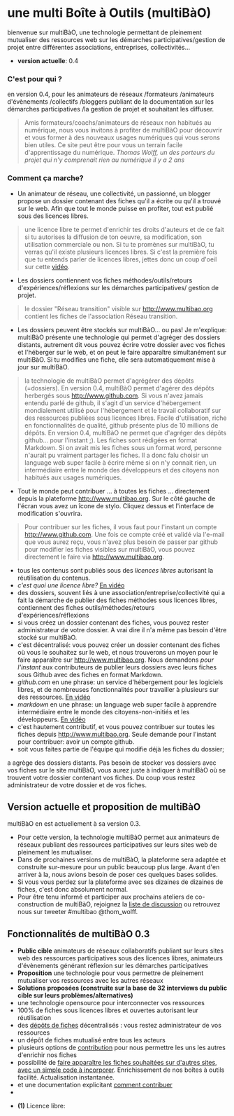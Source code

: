 # une multi Boîte à Outils (multiBàO)

bienvenue sur multiBàO, une technologie permettant de pleinement mutualiser des ressources web sur les démarches participatives/gestion de projet entre différentes associations, entreprises, collectivités...

* **version actuelle**: 0.4

### C'est pour qui ?

en version 0.4, pour les animateurs de réseaux /formateurs /animateurs d'évènements /collectifs /bloggers publiant de la documentation sur les démarches participatives /la gestion de projet et souhaitant les diffuser. 

> Amis formateurs/coachs/animateurs de réseaux non habitués au numérique, nous vous invitons à profiter de multiBàO pour découvrir et vous former à des nouveaux usages numériques qui vous serons bien utiles. Ce site peut être pour vous un terrain facile d'apprentissage du numérique. *Thomas Wolff, un des porteurs du projet qui n'y comprenait rien au numérique il y a 2 ans* 

### Comment ça marche?

* Un animateur de réseau, une collectivité, un passionné, un blogger propose un dossier contenant des fiches qu'il a écrite ou qu'il a trouvé sur le web. Afin que tout le monde puisse en profiter, tout est publié sous des licences libres. 

> une licence libre te permet d'enrichir tes droits d'auteurs et de ce fait si tu autorises la diffusion de ton oeuvre, sa modification, son utilisation commerciale ou non. Si tu te promènes sur multiBàO, tu verras qu'il existe plusieurs licences libres. Si c'est la première fois que tu entends parler de licences libres, jettes donc un coup d'oeil sur cette [vidéo](https://www.youtube.com/watch?v=R-mJE1w6zwU). 

* Les dossiers contiennent vos fiches méthodes/outils/retours d'expériences/réflexions sur les démarches participatives/ gestion de projet. 

> le dossier "Réseau transition" visible sur http://www.multibao.org contient les fiches de l'association Réseau transition. 

* Les dossiers peuvent être stockés sur multiBàO... ou pas! Je m'explique: multiBàO présente une technologie qui permet d'agréger des dossiers distants, autrement dit vous pouvez écrire votre dossier avec vos fiches et l'héberger sur le web, et on peut le faire apparaître simultanément sur multiBàO. Si tu modifies une fiche, elle sera automatiquement mise à jour sur multiBàO.

> la technologie de multiBàO permet d'agrégérer des dépôts (=dossiers).
> En version 0.4, multiBàO permet d'agérer des dépôts herbergés sous http://www.github.com. Si vous n'avez jamais entendu parlé de github, il s'agit d'un service d'hébergement mondialement utilisé pour l'hébergement et le travail collaboratif sur des ressources publiées sous licences libres. Facile d'utilisation, riche en fonctionnalités de qualité, github présente plus de 10 millions de dépôts. En version 0.4, multiBàO ne permet que d'agréger des dépôts github... pour l'instant ;). 
> Les fiches sont rédigées en format Markdown. Si on avait mis les fiches sous un format word, personne n'aurait pu vraiment partager les fiches. Il a donc falu choisir un language web super facile à écrire même si on n'y connait rien, un intermédiaire entre le monde des développeurs et des citoyens non habitués aux usages numériques.

* Tout le monde peut contribuer ... à toutes les fiches ... directement depuis la plateforme http://www.multibao.org. Sur le côté gauche de l'écran vous avez un îcone de stylo. Cliquez dessus et l'interface de modification s'ouvrira. 

> Pour contribuer sur les fiches, il vous faut pour l'instant un compte http://www.github.com. Une fois ce compte créé et validé via l'e-mail que vous aurez reçu, vous n'avez plus besoin de passer par github pour modifier les fiches visibles sur multiBàO, vous pouvez directement le faire via http://www.multibao.org.



* tous les contenus sont publiés sous des *licences libres* autorisant la réutilisation du contenus.
 * *c'est quoi une licence libre?* [En vidéo](#note)
* des dossiers, souvent liés à une association/entreprise/collectivité qui a fait la démarche de publier des fiches méthodes sous licences libres, contiennent des fiches outils/méthodes/retours d'expériences/réflexions
* si vous créez un dossier contenant des fiches, vous pouvez rester administrateur de votre dossier. A vrai dire il n'a même pas besoin d'être stocké sur multiBàO.
 * c'est décentralisé: vous pouvez créer un dossier contenant des fiches où vous le souhaitez sur le web, et nous trouverons un moyen pour le faire apparaître sur http://www.multibao.org. Nous demandons *pour l'instant* aux contributeurs de publier leurs dossiers avec leurs fiches sous Github avec des fiches en format Markdown.
  * *github.com*  en une phrase: un service d'hébergement pour les logiciels libres, et de nombreuses fonctionnalités pour travailler à plusieurs sur des ressources. [En vidéo](#note)
  * *markdown* en une phrase: un language web super facile à apprendre intermédiaire entre le monde des citoyens-non-initiés et les développeurs. [En vidéo](#note)
* c'est hautement contributif, et vous pouvez contribuer sur toutes les fiches depuis http://www.multibao.org. Seule demande pour l'instant pour contribuer: avoir un compte github. 
 * soit vous faites partie de l'équipe qui modifie déjà les fiches du dossier; 


a agrège des dossiers distants. Pas besoin de stocker vos dossiers avec vos fiches sur le site multiBàO, vous aurez juste à indiquer à multiBàO où se trouvent votre dossier contenant vos fiches. Du coup vous restez administrateur de votre dossier et de vos fiches. 

## Version actuelle et proposition de multiBàO

multiBàO en est actuellement à sa version 0.3. 
* Pour cette version, la technologie multiBàO permet aux animateurs de réseaux publiant des ressources participatives sur leurs sites web de pleinement les mutualiser.
* Dans de prochaines versions de multiBàO, la plateforme sera adaptée et construite sur-mesure pour un public beaucoup plus large. Avant d'en arriver à la, nous avions besoin de poser ces quelques bases solides. 
* Si vous vous perdez sur la plateforme avec ses dizaines de dizaines de fiches, c'est donc absolument normal. 
* Pour être tenu informé et participer aux prochains ateliers de co-construction de multiBàO, rejoignez la [liste de discussion]([http://lists.imaginationforpeople.org/cgi-bin/mailman/listinfo/multibao]) ou retrouvez nous sur tweeter #multibao @thom_wolff. 

## Fonctionnalités de multiBàO 0.3

* **Public cible** animateurs de réseaux collaboratifs publiant sur leurs sites web des ressources participatives sous des licences libres, animateurs d'évènements générant réflexion sur les démarches participatives
* **Proposition** une technologie pour vous permettre de pleinement mutualiser vos ressources avec les autres réseaux
* **Solutions proposées (construite sur la base de 32 interviews du public cible sur leurs problèmes/alternatives)**
 * une technologie opensource pour interconnecter vos ressources
 * 100% de fiches sous licences libres et ouvertes autorisant leur réutilisation
 * des [dépôts de fiches](https://github.com/multibao/contributions/blob/master/pages/documentation/creer_un_depot.md) décentralisés : vous restez administrateur de vos ressources
 * un dépôt de fiches mutualisé entre tous les acteurs
 * plusieurs options de [contribution](https://github.com/multibao/contributions/blob/master/pages/documentation/obtenir_donner_acces_contributeur.md) pour nous permettre les uns les autres d'enrichir nos fiches
 * possibilité de [faire apparaître les fiches souhaitées sur d'autres sites, avec un simple code à incorporer](https://github.com/multibao/contributions/blob/master/pages/documentation/faire_apparaitre_fiche_sur_mon_site.md). Enrichissement de nos boîtes à outils facilité. Actualisation instantanée. 
 * et une documentation explicitant [comment contribuer](http://www.multibao.org/pages/multibao/contributions/contribuer)
 * 
 
<a id="note">

* **(1)** Licence libre: 
